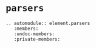 # `parsers`

```{eval-rst}
.. automodule:: element.parsers
   :members:
   :undoc-members:
   :private-members:
```
